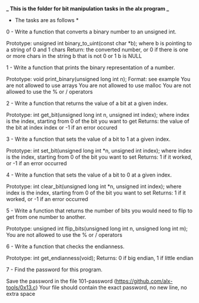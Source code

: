 **_ This is the folder for bit manipulation tasks in the alx program _**

- The tasks are as follows \*

0 - Write a function that converts a binary number to an unsigned int.

Prototype: unsigned int binary_to_uint(const char \*b);
where b is pointing to a string of 0 and 1 chars
Return: the converted number, or 0 if
there is one or more chars in the string b that is not 0 or 1
b is NULL

1 - Write a function that prints the binary representation of a number.

Prototype: void print_binary(unsigned long int n);
Format: see example
You are not allowed to use arrays
You are not allowed to use malloc
You are not allowed to use the % or / operators

2 - Write a function that returns the value of a bit at a given index.

Prototype: int get_bit(unsigned long int n, unsigned int index);
where index is the index, starting from 0 of the bit you want to get
Returns: the value of the bit at index index or -1 if an error occured

3 - Write a function that sets the value of a bit to 1 at a given index.

Prototype: int set_bit(unsigned long int \*n, unsigned int index);
where index is the index, starting from 0 of the bit you want to set
Returns: 1 if it worked, or -1 if an error occurred

4 - Write a function that sets the value of a bit to 0 at a given index.

Prototype: int clear_bit(unsigned long int \*n, unsigned int index);
where index is the index, starting from 0 of the bit you want to set
Returns: 1 if it worked, or -1 if an error occurred

5 - Write a function that returns the number of bits you would need to flip to get from one number to another.

Prototype: unsigned int flip_bits(unsigned long int n, unsigned long int m);
You are not allowed to use the % or / operators

6 - Write a function that checks the endianness.

Prototype: int get_endianness(void);
Returns: 0 if big endian, 1 if little endian

7 - Find the password for this program.

Save the password in the file 101-password (https://github.com/alx-tools/0x13.c)
Your file should contain the exact password, no new line, no extra space
